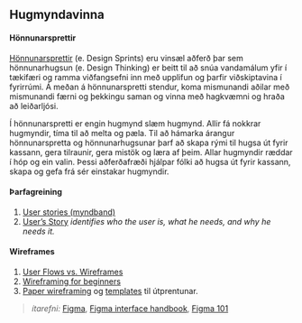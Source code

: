 ## Hugmyndavinna

#### Hönnunarsprettir 
[Hönnunarsprettir](https://blog.kolibri.is/h%C3%B6nnunarsprettir-sem-virka-13def1c083b8) (e. Design Sprints) eru vinsæl aðferð þar sem hönnunarhugsun (e. Design Thinking) er beitt til að snúa vandamálum yfir í tækifæri og ramma viðfangsefni inn með upplifun og þarfir viðskiptavina í fyrirrúmi. Á meðan á hönnunarspretti stendur, koma mismunandi aðilar með mismunandi færni og þekkingu saman og vinna með hagkvæmni og hraða að leiðarljósi.

Í hönnunarspretti er engin hugmynd slæm hugmynd. Allir fá nokkrar hugmyndir, tíma til að melta og pæla. Til að hámarka árangur hönnunarspretta og hönnunarhugsunar þarf að skapa rými til hugsa út fyrir kassann, gera tilraunir, gera mistök og læra af þeim. Allar hugmyndir ræddar í hóp og ein valin. Þessi aðferðafræði hjálpar fólki að hugsa út fyrir kassann, skapa og gefa frá sér einstakar hugmyndir. 


#### Þarfagreining
<!-- 1. [double dimond](https://www.designcouncil.org.uk/our-resources/the-double-diamond/) -->
1. [User stories (myndband)](https://www.youtube.com/watch?v=apOvF9NVguA)  
1. [User’s Story](https://www.chrbutler.com/how-to-tell-the-users-story) _identifies who the user is, what he needs, and why he needs it._


#### Wireframes 
   1. [User Flows vs. Wireframes](https://careerfoundry.com/en/blog/ux-design/user-flows-vs-wireframes/)
   1. [Wireframing for beginners](https://uxmastery.com/wireframing-for-beginners/) 
   1. [Paper wireframing](https://blog.prototypr.io/how-paper-wireframing-will-make-you-a-better-designer-5a57db8dca13) og [templates](https://sneakpeekit.com/) til útprentunar.

> _ítarefni:_ [Figma](https://www.figma.com/), [Figma interface handbook](https://designcode.io/figma-handbook-figma-interface), [Figma 101](https://designlab.com/figma-101-course/introduction-to-figma/)

<br>

<!--
   - [Ítarefni: Web Design: Wireframes to Prototypes (Coursera)](https://www.coursera.org/learn/web-design-wireframes-prototypes?action=enroll)
-->
